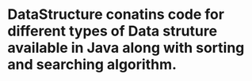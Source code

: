 # DataStructure conatins code for different types of Data struture available in Java along with sorting and searching algorithm.
